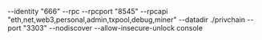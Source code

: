--identity "666" --rpc --rpcport "8545" --rpcapi "eth,net,web3,personal,admin,txpool,debug,miner" --datadir ./privchain --port "3303" --nodiscover --allow-insecure-unlock console  

